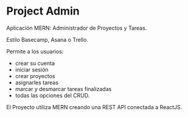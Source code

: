 # Project Admin
Aplicación MERN: Administrador de Proyectos y Tareas.

Estilo Basecamp, Asana o Trello.

Permite a los usuarios:
- crear su cuenta
- iniciar sesión 
- crear proyectos
- asignarles tareas
- marcar y desmarcar tareas finalizadas
- todas las opciones del CRUD.

El Proyecto utiliza MERN creando una REST API conectada a ReactJS.

